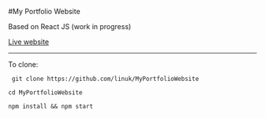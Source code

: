 #My Portfolio Website

Based on React JS (work in progress)

[Live website](https://linuk.org)

----

To clone:

``` git clone https://github.com/linuk/MyPortfolioWebsite```

```cd MyPortfolioWebsite ```

```npm install && npm start```

